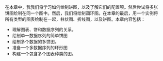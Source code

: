 在本章中，我我们将学习如何绘制饼图，以及了解它们的配置项。然后尝试将多张饼图绘制在同一个图中。然后，我们将绘制圆环图。在本章的最后，用一个实例将所有类型的图表绘制在一起，柱状图、折线图，以及饼图。本章内容包括：

* 理解图表、饼和数据序列的关系。
* 绘制单一数据序列的简单饼图
* 绘制多个数据的多饼图。
* 准备一个多数据序列的环形图
* 构建一个包含多个图表种类的图。